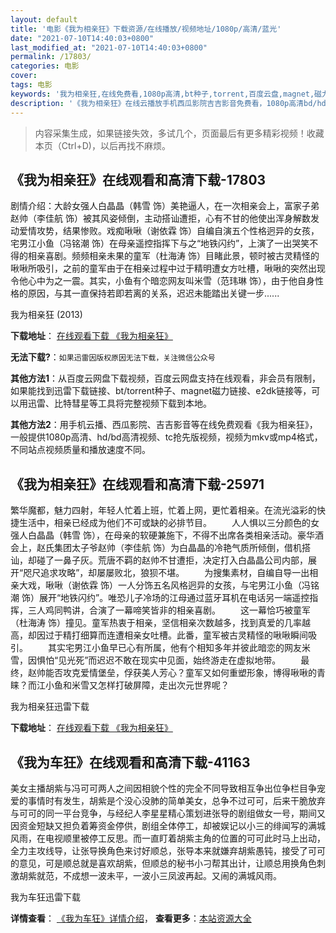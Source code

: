 ```yaml
---
layout: default
title: '电影《我为相亲狂》下载资源/在线播放/视频地址/1080p/高清/蓝光'
date: "2021-07-10T14:40:03+0800"
last_modified_at: "2021-07-10T14:40:03+0800"
permalink: /17803/
categories: 电影
cover:
tags: 电影
keywords: '我为相亲狂,在线免费看,1080p高清,bt种子,torrent,百度云盘,magnet,磁力链,迅雷下载资源'
description: '《我为相亲狂》在线云播放手机西瓜影院吉吉影音免费看，1080p高清bd/hd未删减完整版和tc抢先枪版，mkv/mp4格式，附带bt/torrent种子、magnet/磁力链、百度云盘、网盘资源迅雷下载链接'
---
```


>内容采集生成，如果链接失效，多试几个，页面最后有更多精彩视频！收藏本页（Ctrl+D)，以后再找不麻烦。


## 《我为相亲狂》在线观看和高清下载-17803

剧情介绍：大龄女强人白晶晶（韩雪 饰）美艳逼人，在一次相亲会上，富家子弟赵帅（李佳航 饰）被其风姿倾倒，主动搭讪遭拒，心有不甘的他使出浑身解数发动爱情攻势，结果惨败。戏痴啾啾（谢依霖 饰）自编自演五个性格迥异的女孩，宅男江小鱼（冯铭潮 饰）在母亲遥控指挥下与之“地铁闪约”，上演了一出哭笑不得的相亲喜剧。频频相亲未果的童军（杜海涛 饰）目睹此景，顿时被古灵精怪的啾啾所吸引，之前的童军由于在相亲过程中过于精明遭女方吐槽，啾啾的突然出现令他心中为之一震。其实，小鱼有个暗恋网友叫米雪（范玮琳 饰），由于他自身性格的原因，与其一直保持若即若离的关系，迟迟未能踏出关键一步......


我为相亲狂 (2013)

**下载地址**： [在线观看下载 《我为相亲狂》](https://www.btbtdy.me/btdy/dy3401.html) 


**无法下载?**：`如果迅雷因版权原因无法下载，关注微信公众号 `

**其他方法1**：从百度云网盘下载视频，百度云网盘支持在线观看，非会员有限制，如果能找到迅雷下载链接、bt/torrent种子、magnet磁力链接、e2dk链接等，可以用迅雷、比特彗星等工具将完整视频下载到本地。

**其他方法2**：用手机云播、西瓜影院、吉吉影音等在线免费观看《我为相亲狂》，一般提供1080p高清、hd/bd高清视频、tc抢先版视频，视频为mkv或mp4格式，不同站点视频质量和播放速度不同。


## 《我为相亲狂》在线观看和高清下载-25971

繁华魔都，魅力四射，年轻人忙着上班，忙着上网，更忙着相亲。在流光溢彩的快捷生活中，相亲已经成为他们不可或缺的必排节目。 　　人人惧以三分颜色的女强人白晶晶（韩雪 饰），在母亲的软硬兼施下，不得不出席各类相亲活动。豪华酒会上，赵氏集团太子爷赵帅（李佳航 饰）为白晶晶的冷艳气质所倾倒，借机搭讪，却碰了一鼻子灰。荒唐不羁的赵帅不甘遭拒，决定打入白晶晶公司内部，展开“咫尺追求攻略”，却屡屡败北，狼狈不堪。 　　为搜集素材，自编自导一出相亲大戏，啾啾（谢依霖 饰）一人分饰五名风格迥异的女孩，与宅男江小鱼（冯铭潮 饰）展开“地铁闪约”。唯恐儿子冷场的江母通过蓝牙耳机在电话另一端遥控指挥，三人鸡同鸭讲，合演了一幕啼笑皆非的相亲喜剧。 　　这一幕恰巧被童军（杜海涛 饰）撞见。童军热衷于相亲，坚信相亲次数越多，找到真爱的几率越高，却因过于精打细算而连遭相亲女吐槽。此番，童军被古灵精怪的啾啾瞬间吸引。 　　其实宅男江小鱼早已心有所属，他有个相知多年并彼此暗恋的网友米雪，因惧怕&ldquo;见光死&rdquo;而迟迟不敢在现实中见面，始终游走在虚拟地带。 　　最终，赵帅能否攻克爱情堡垒，俘获美人芳心？童军又如何重塑形象，博得啾啾的青睐？而江小鱼和米雪又怎样打破屏障，走出次元世界呢？</p>


我为相亲狂迅雷下载

**下载地址**： [在线观看下载 《我为相亲狂》](https://www.993dy.com//vod-detail-id-22177.html) 


## 《我为车狂》在线观看和高清下载-41163

美女主播胡紫与冯可可两人之间因相貌个性的完全不同导致相互争出位争栏目争宠爱的事情时有发生，胡紫是个没心没肺的简单美女，总争不过可可，后来干脆放弃与可可的同一平台竞争，与经纪人李星星精心策划进张导的剧组做女一号，期间又因资金短缺又担负着筹资金停供，剧组全体停工，却被娱记以小三的绯闻写的满城风雨，在电视顺里被停工反思。而一直盯着胡紫主角的位置的可可此时马上出动，全力主攻线导，让张导换角色来讨好顺总，张导本来就嫌弃胡紫愚钝，接受了可可的意见，可是顺总就是喜欢胡紫，但顺总的秘书小刁帮其出计，让顺总用换角色刺激胡紫就范，不成想一波未平，一波小三凤波再起。又闹的满城风雨。


我为车狂迅雷下载

**详情查看**： [《我为车狂》详情介绍](/movie/41163/)， **查看更多**：[本站资源大全](/movie/t/all/)

